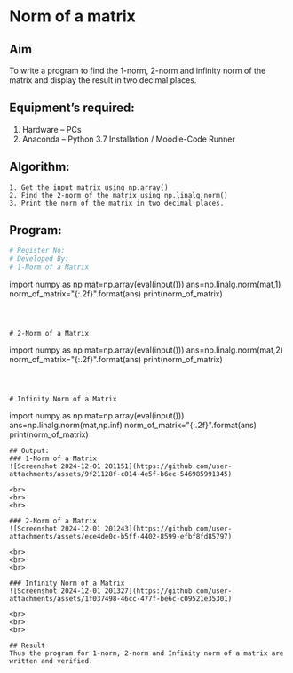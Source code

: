 # Norm of a matrix
## Aim
To write a program to find the 1-norm, 2-norm and infinity norm of the matrix and display the result in two decimal places.
## Equipment’s required:
1.	Hardware – PCs
2.	Anaconda – Python 3.7 Installation / Moodle-Code Runner
## Algorithm:
	1. Get the input matrix using np.array()   
    2. Find the 2-norm of the matrix using np.linalg.norm()
	3. Print the norm of the matrix in two decimal places.
## Program:
```Python
# Register No:
# Developed By:
# 1-Norm of a Matrix
```
import numpy as np
mat=np.array(eval(input()))
ans=np.linalg.norm(mat,1)
norm_of_matrix="{:.2f}".format(ans)
print(norm_of_matrix)
```



# 2-Norm of a Matrix
```
import numpy as np
mat=np.array(eval(input()))
ans=np.linalg.norm(mat,2)
norm_of_matrix="{:.2f}".format(ans)
print(norm_of_matrix)
```



# Infinity Norm of a Matrix
```
import numpy as np
mat=np.array(eval(input()))
ans=np.linalg.norm(mat,np.inf)
norm_of_matrix="{:.2f}".format(ans)
print(norm_of_matrix)




```
## Output:
### 1-Norm of a Matrix
![Screenshot 2024-12-01 201151](https://github.com/user-attachments/assets/9f21128f-c014-4e5f-b6ec-546985991345)

<br>
<br>
<br>

### 2-Norm of a Matrix
![Screenshot 2024-12-01 201243](https://github.com/user-attachments/assets/ece4de0c-b5ff-4402-8599-efbf8fd85797)

<br>
<br>
<br>

### Infinity Norm of a Matrix
![Screenshot 2024-12-01 201327](https://github.com/user-attachments/assets/1f037498-46cc-477f-be6c-c09521e35301)

<br>
<br>
<br>

## Result
Thus the program for 1-norm, 2-norm and Infinity norm of a matrix are written and verified.
